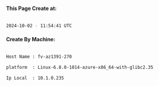 
   
#### This Page Create at:

```bash

2024-10-02 - 11:54:41 UTC

```

#### Create By Machine:

```bash

Host Name : fv-az1391-270

platform  : Linux-6.8.0-1014-azure-x86_64-with-glibc2.35

Ip Local  : 10.1.0.235

```


